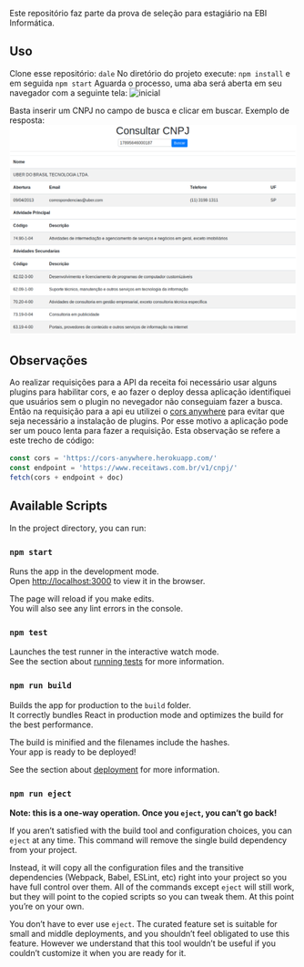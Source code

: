 Este repositório faz parte da prova de seleção para estagiário na EBI Informática.

## Uso

Clone esse repositório: `dale`
No diretório do projeto execute: `npm install` e em seguida `npm start`
Aguarda o processo, uma aba será aberta em seu navegador com a seguinte tela:
![inicial](img/inicial.png)

Basta inserir um CNPJ no campo de busca e clicar em buscar.
Exemplo de resposta:
![request](img/request.png)

## Observações

Ao realizar requisições para a API da receita foi necessário usar alguns plugins para habilitar cors, e ao fazer o deploy dessa aplicação identifiquei que usuários sem o plugin no nevegador não conseguiam fazer a busca. Então na requisição para a api eu utilizei o [cors anywhere](https://cors-anywhere.herokuapp.com/) para evitar que seja necessário a instalação de plugins. Por esse motivo a aplicação pode ser um pouco lenta para fazer a requisição.
Esta observação se refere a este trecho de código:
```javascript
const cors = 'https://cors-anywhere.herokuapp.com/'
const endpoint = 'https://www.receitaws.com.br/v1/cnpj/'
fetch(cors + endpoint + doc)
```










## Available Scripts

In the project directory, you can run:

### `npm start`

Runs the app in the development mode.<br />
Open [http://localhost:3000](http://localhost:3000) to view it in the browser.

The page will reload if you make edits.<br />
You will also see any lint errors in the console.

### `npm test`

Launches the test runner in the interactive watch mode.<br />
See the section about [running tests](https://facebook.github.io/create-react-app/docs/running-tests) for more information.

### `npm run build`

Builds the app for production to the `build` folder.<br />
It correctly bundles React in production mode and optimizes the build for the best performance.

The build is minified and the filenames include the hashes.<br />
Your app is ready to be deployed!

See the section about [deployment](https://facebook.github.io/create-react-app/docs/deployment) for more information.

### `npm run eject`

**Note: this is a one-way operation. Once you `eject`, you can’t go back!**

If you aren’t satisfied with the build tool and configuration choices, you can `eject` at any time. This command will remove the single build dependency from your project.

Instead, it will copy all the configuration files and the transitive dependencies (Webpack, Babel, ESLint, etc) right into your project so you have full control over them. All of the commands except `eject` will still work, but they will point to the copied scripts so you can tweak them. At this point you’re on your own.

You don’t have to ever use `eject`. The curated feature set is suitable for small and middle deployments, and you shouldn’t feel obligated to use this feature. However we understand that this tool wouldn’t be useful if you couldn’t customize it when you are ready for it.

